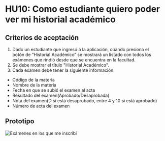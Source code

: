 # HU10: Como estudiante quiero poder ver mi historial académico

## Criterios de aceptación
1. Dado un estudiante que ingresó a la aplicación, cuando presiona el botón de “Historial Académico” se mostrará un listado con todos los exámenes que rindió desde que se encuentra en la facultad.
2. Se debe mostrar el título "Historial Académico".
3. Cada examen debe tener la siguiente información: 
+ Código de la materia
+ Nombre de la materia
+ Fecha en que se subió el examen al acta
+ Resultado del examen(Aprobado/Desaprobada)
+ Nota del examen(D si está desaprobado, entre 4 y 10 si está aprobado)
+ Número de acta del examen

## Prototipo

![Exámenes en los que me inscribí](./prototipos/historial_academico.png.png)
